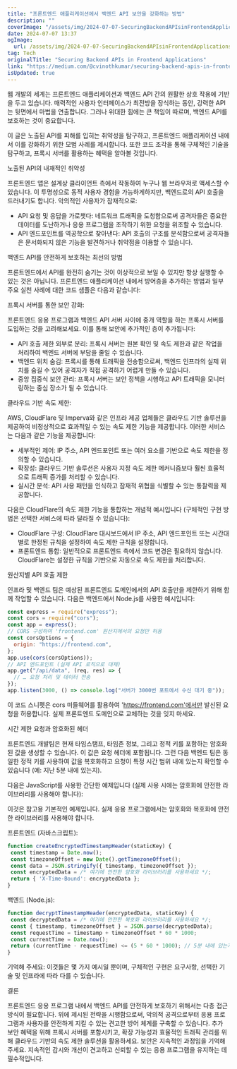 ```yaml
---
title: "프론트엔드 애플리케이션에서 백엔드 API 보안을 강화하는 방법"
description: ""
coverImage: "/assets/img/2024-07-07-SecuringBackendAPIsinFrontendApplications_0.png"
date: 2024-07-07 13:37
ogImage:
  url: /assets/img/2024-07-07-SecuringBackendAPIsinFrontendApplications_0.png
tag: Tech
originalTitle: "Securing Backend APIs in Frontend Applications"
link: "https://medium.com/@cvinothkumar/securing-backend-apis-in-frontend-applications-5194b6250cb6"
isUpdated: true
---
```


웹 개발의 세계는 프론트엔드 애플리케이션과 백엔드 API 간의 원활한 상호 작용에 기반을 두고 있습니다. 매력적인 사용자 인터페이스가 최전방을 장식하는 동안, 강력한 API는 뒷면에서 마법을 연출합니다. 그러나 위대한 힘에는 큰 책임이 따르며, 백엔드 API를 보호하는 것이 중요합니다.

이 글은 노출된 API를 피해를 입히는 취약성을 탐구하고, 프론트엔드 애플리케이션 내에서 이를 강화하기 위한 모범 사례를 제시합니다. 또한 코드 조각을 통해 구체적인 기술을 탐구하고, 프록시 서버를 활용하는 혜택을 알아볼 것입니다.

노출된 API의 내재적인 취약성

<div class="content-ad"></div>

프론트엔드 앱은 설계상 클라이언트 측에서 작동하여 누구나 웹 브라우저로 액세스할 수 있습니다. 이 투명성으로 동적 사용자 경험을 가능하게하지만, 백엔드로의 API 호출을 드러내기도 합니다. 악의적인 사용자가 잠재적으로:

- API 요청 및 응답을 가로챗다: 네트워크 트래픽을 도청함으로써 공격자들은 중요한 데이터를 도난하거나 응용 프로그램을 조작하기 위한 요청을 위조할 수 있습니다.
- API 엔드포인트를 역공학으로 찾아낸다: API 호출의 구조를 분석함으로써 공격자들은 문서화되지 않은 기능을 발견하거나 취약점을 이용할 수 있습니다.

백엔드 API를 안전하게 보호하는 최선의 방법

프론트엔드에서 API를 완전히 숨기는 것이 이상적으로 보일 수 있지만 항상 실행할 수 있는 것은 아닙니다. 프론트엔드 애플리케이션 내에서 방어층을 추가하는 방법과 일부 주요 실천 사례에 대한 코드 샘플은 다음과 같습니다:

<div class="content-ad"></div>

프록시 서버를 통한 보안 강화:

프론트엔드 응용 프로그램과 백엔드 API 서버 사이에 중개 역할을 하는 프록시 서버를 도입하는 것을 고려해보세요. 이를 통해 보안에 추가적인 층이 추가됩니다:

- API 호출 제한 외부로 분리: 프록시 서버는 원본 확인 및 속도 제한과 같은 작업을 처리하여 백엔드 서버에 부담을 줄일 수 있습니다.
- 백엔드 위치 숨김: 프록시를 통해 트래픽을 전송함으로써, 백엔드 인프라의 실제 위치를 숨길 수 있어 공격자가 직접 공격하기 어렵게 만들 수 있습니다.
- 중앙 집중식 보안 관리: 프록시 서버는 보안 정책을 시행하고 API 트래픽을 모니터링하는 중심 장소가 될 수 있습니다.

클라우드 기반 속도 제한:

<div class="content-ad"></div>

AWS, CloudFlare 및 Imperva와 같은 인프라 제공 업체들은 클라우드 기반 솔루션을 제공하여 비정상적으로 효과적일 수 있는 속도 제한 기능을 제공합니다. 이러한 서비스는 다음과 같은 기능을 제공합니다:

- 세부적인 제어: IP 주소, API 엔드포인트 또는 여러 요소를 기반으로 속도 제한을 정의할 수 있습니다.
- 확장성: 클라우드 기반 솔루션은 사용자 지정 속도 제한 메커니즘보다 훨씬 효율적으로 트래픽 증가를 처리할 수 있습니다.
- 실시간 분석: API 사용 패턴을 인식하고 잠재적 위협을 식별할 수 있는 통찰력을 제공합니다.

다음은 CloudFlare의 속도 제한 기능을 통합하는 개념적 예시입니다 (구체적인 구현 방법은 선택한 서비스에 따라 달라질 수 있습니다):

- CloudFlare 구성: CloudFlare 대시보드에서 IP 주소, API 엔드포인트 또는 시간대별로 한정된 규칙을 설정하여 속도 제한 규칙을 설정합니다.
- 프론트엔드 통합: 일반적으로 프론트엔드 측에서 코드 변경은 필요하지 않습니다. CloudFlare는 설정한 규칙을 기반으로 자동으로 속도 제한을 처리합니다.

<div class="content-ad"></div>

원산지별 API 호출 제한

인프라 및 백엔드 팀은 예상된 프론트엔드 도메인에서의 API 호출만을 제한하기 위해 함께 작업할 수 있습니다. 다음은 백엔드에서 Node.js를 사용한 예시입니다:

```js
const express = require("express");
const cors = require("cors");
const app = express();
// CORS 구성하여 'frontend.com' 원산지에서의 요청만 허용
const corsOptions = {
  origin: "https://frontend.com",
};
app.use(cors(corsOptions));
// API 엔드포인트 (실제 API 로직으로 대체)
app.get("/api/data", (req, res) => {
  // … 요청 처리 및 데이터 전송
});
app.listen(3000, () => console.log("서버가 3000번 포트에서 수신 대기 중"));
```

이 코드 스니펫은 cors 미들웨어를 활용하여 'https://frontend.com'에서만 발신된 요청을 허용합니다. 실제 프론트엔드 도메인으로 교체하는 것을 잊지 마세요.

<div class="content-ad"></div>

시간 제한 요청과 암호화된 헤더

프론트엔드 개발팀은 현재 타임스탬프, 타임존 정보, 그리고 정적 키를 포함하는 암호화된 값을 생성할 수 있습니다. 이 값은 요청 헤더에 포함됩니다. 그런 다음 백엔드 팀은 동일한 정적 키를 사용하여 값을 복호화하고 요청이 특정 시간 범위 내에 있는지 확인할 수 있습니다 (예: 지난 5분 내에 있는지).

다음은 JavaScript를 사용한 간단한 예제입니다 (실제 사용 시에는 암호화에 안전한 라이브러리를 사용해야 합니다):

이것은 참고용 기본적인 예제입니다. 실제 응용 프로그램에서는 암호화와 복호화에 안전한 라이브러리를 사용해야 합니다.

<div class="content-ad"></div>

프론트엔드 (자바스크립트):

```js
function createEncryptedTimestampHeader(staticKey) {
 const timestamp = Date.now();
 const timezoneOffset = new Date().getTimezoneOffset();
 const data = JSON.stringify({ timestamp, timezoneOffset });
 const encryptedData = /* 여기에 안전한 암호화 라이브러리를 사용하세요 */;
 return { 'X-Time-Bound': encryptedData };
}
```

백엔드 (Node.js):

```js
function decryptTimestampHeader(encryptedData, staticKey) {
 const decryptedData = /* 여기에 안전한 복호화 라이브러리를 사용하세요 */;
 const { timestamp, timezoneOffset } = JSON.parse(decryptedData);
 const requestTime = timestamp + timezoneOffset * 60 * 1000;
 const currentTime = Date.now();
 return (currentTime - requestTime) <= (5 * 60 * 1000); // 5분 내에 있는지 확인
}
```

<div class="content-ad"></div>

기억해 주세요: 이것들은 몇 가지 예시일 뿐이며, 구체적인 구현은 요구사항, 선택한 기술 및 인프라에 따라 다를 수 있습니다.

결론

프론트엔드 응용 프로그램 내에서 백엔드 API를 안전하게 보호하기 위해서는 다층 접근 방식이 필요합니다. 위에 제시된 전략을 시행함으로써, 악의적 공격으로부터 응용 프로그램과 사용자를 안전하게 지킬 수 있는 견고한 방어 체계를 구축할 수 있습니다. 추가 보안 혜택을 위해 프록시 서버를 포함시키고, 확장 가능성과 효율적인 트래픽 관리를 위해 클라우드 기반의 속도 제한 솔루션을 활용하세요. 보안은 지속적인 과정임을 기억해 주세요. 지속적인 감시와 개선이 견고하고 신뢰할 수 있는 응용 프로그램을 유지하는 데 필수적입니다.
